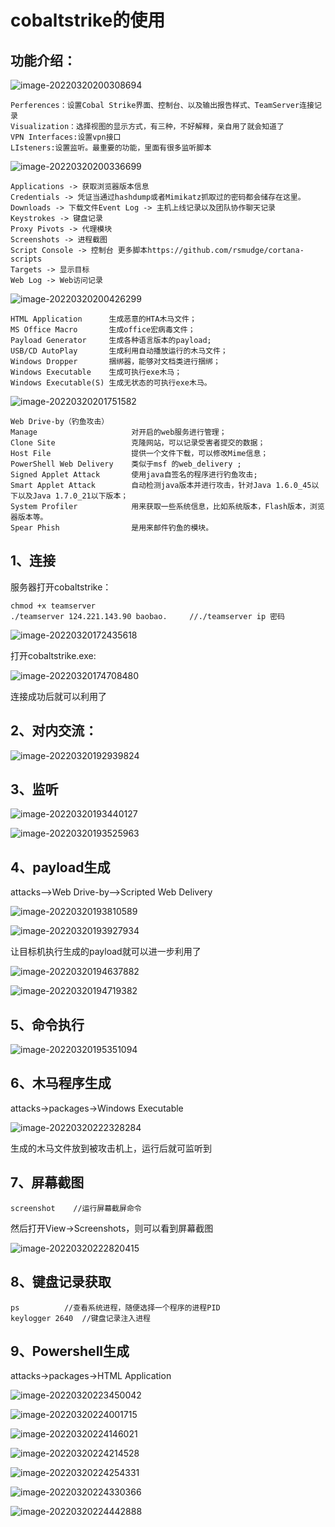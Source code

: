 # cobaltstrike的使用

## 功能介绍：

![image-20220320200308694](https://bao-1309906221.cos.ap-nanjing.myqcloud.com/20220320200308.png)

```
Perferences：设置Cobal Strike界面、控制台、以及输出报告样式、TeamServer连接记录
Visualization：选择视图的显示方式，有三种，不好解释，亲自用了就会知道了
VPN Interfaces:设置vpn接口
LIsteners:设置监听。最重要的功能，里面有很多监听脚本
```

![image-20220320200336699](https://bao-1309906221.cos.ap-nanjing.myqcloud.com/20220320200336.png)

```
Applications -> 获取浏览器版本信息
Credentials -> 凭证当通过hashdump或者Mimikatz抓取过的密码都会储存在这里。
Downloads -> 下载文件Event Log -> 主机上线记录以及团队协作聊天记录
Keystrokes -> 键盘记录
Proxy Pivots -> 代理模块
Screenshots -> 进程截图
Script Console -> 控制台 更多脚本https://github.com/rsmudge/cortana-scripts
Targets -> 显示目标
Web Log -> Web访问记录
```

![image-20220320200426299](https://bao-1309906221.cos.ap-nanjing.myqcloud.com/20220320200426.png)

```
HTML Application      生成恶意的HTA木马文件；
MS Office Macro       生成office宏病毒文件；
Payload Generator     生成各种语言版本的payload;
USB/CD AutoPlay       生成利用自动播放运行的木马文件；
Windows Dropper       捆绑器，能够对文档类进行捆绑；
Windows Executable    生成可执行exe木马；
Windows Executable(S) 生成无状态的可执行exe木马。
```

![image-20220320201751582](https://bao-1309906221.cos.ap-nanjing.myqcloud.com/20220320201751.png)

```
Web Drive-by（钓鱼攻击）
Manage                     对开启的web服务进行管理；
Clone Site                 克隆网站，可以记录受害者提交的数据；
Host File                  提供一个文件下载，可以修改Mime信息；
PowerShell Web Delivery    类似于msf 的web_delivery ;
Signed Applet Attack       使用java自签名的程序进行钓鱼攻击;
Smart Applet Attack        自动检测java版本并进行攻击，针对Java 1.6.0_45以下以及Java 1.7.0_21以下版本；
System Profiler            用来获取一些系统信息，比如系统版本，Flash版本，浏览器版本等。
Spear Phish                是用来邮件钓鱼的模块。
```









## 1、连接

服务器打开cobaltstrike：

```
chmod +x teamserver
./teamserver 124.221.143.90 baobao.     //./teamserver ip 密码
```

![image-20220320172435618](https://bao-1309906221.cos.ap-nanjing.myqcloud.com/20220320172435.png)

打开cobaltstrike.exe:

![image-20220320174708480](https://bao-1309906221.cos.ap-nanjing.myqcloud.com/20220320174708.png)

连接成功后就可以利用了

## 2、对内交流：

![image-20220320192939824](https://bao-1309906221.cos.ap-nanjing.myqcloud.com/20220320192939.png)

## 3、监听

![image-20220320193440127](https://bao-1309906221.cos.ap-nanjing.myqcloud.com/20220320193440.png)

![image-20220320193525963](https://bao-1309906221.cos.ap-nanjing.myqcloud.com/20220320193526.png)

## 4、payload生成

attacks–>Web Drive-by–>Scripted Web Delivery

![image-20220320193810589](https://bao-1309906221.cos.ap-nanjing.myqcloud.com/20220320193836.png)

![image-20220320193927934](https://bao-1309906221.cos.ap-nanjing.myqcloud.com/20220320193927.png)

让目标机执行生成的payload就可以进一步利用了

![image-20220320194637882](https://bao-1309906221.cos.ap-nanjing.myqcloud.com/20220320194637.png)

![image-20220320194719382](https://bao-1309906221.cos.ap-nanjing.myqcloud.com/20220320194719.png)

## 5、命令执行

![image-20220320195351094](https://bao-1309906221.cos.ap-nanjing.myqcloud.com/20220320195447.png)

## 6、木马程序生成

attacks->packages->Windows Executable

![image-20220320222328284](https://bao-1309906221.cos.ap-nanjing.myqcloud.com/20220320222328.png)

生成的木马文件放到被攻击机上，运行后就可监听到

## 7、屏幕截图

```
screenshot    //运行屏幕截屏命令
```

然后打开View->Screenshots，则可以看到屏幕截图

![image-20220320222820415](https://bao-1309906221.cos.ap-nanjing.myqcloud.com/20220320222831.png)

## 8、键盘记录获取

```
ps          //查看系统进程，随便选择一个程序的进程PID  
keylogger 2640  //键盘记录注入进程
```

## 9、Powershell生成

attacks->packages->HTML Application

![image-20220320223450042](https://bao-1309906221.cos.ap-nanjing.myqcloud.com/20220320223526.png)

![image-20220320224001715](https://bao-1309906221.cos.ap-nanjing.myqcloud.com/20220320224001.png)

![image-20220320224146021](https://bao-1309906221.cos.ap-nanjing.myqcloud.com/20220320224149.png)

![image-20220320224214528](https://bao-1309906221.cos.ap-nanjing.myqcloud.com/20220320224214.png)

![image-20220320224254331](https://bao-1309906221.cos.ap-nanjing.myqcloud.com/20220320224254.png)

![image-20220320224330366](https://bao-1309906221.cos.ap-nanjing.myqcloud.com/20220320224330.png)

![image-20220320224442888](https://bao-1309906221.cos.ap-nanjing.myqcloud.com/20220320224442.png)